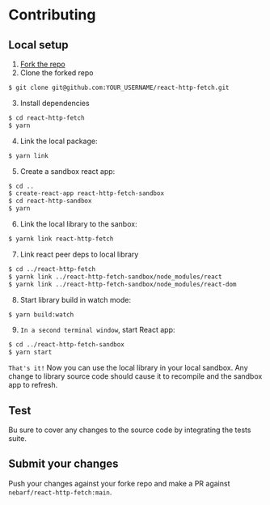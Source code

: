 Contributing
==============================

## **Local setup**

1. [Fork the repo](https://docs.github.com/en/get-started/quickstart/fork-a-repo)
2. Clone the forked repo
  ```sh
  $ git clone git@github.com:YOUR_USERNAME/react-http-fetch.git
  ```
3. Install dependencies
  ```sh
  $ cd react-http-fetch
  $ yarn
  ```
4. Link the local package:
  ```sh
  $ yarn link
  ```
5. Create a sandbox react app:
  ```sh
  $ cd ..
  $ create-react-app react-http-fetch-sandbox
  $ cd react-http-sandbox
  $ yarn
  ```
6. Link the local library to the sanbox:
  ```sh
  $ yarnk link react-http-fetch
  ```
7. Link react peer deps to local library
  ```sh
  $ cd ../react-http-fetch
  $ yarnk link ../react-http-fetch-sandbox/node_modules/react
  $ yarnk link ../react-http-fetch-sandbox/node_modules/react-dom
  ```
8. Start library build in watch mode:
  ```sh
  $ yarn build:watch
  ```
9. `In a second terminal window`, start React app:
  ```sh
  $ cd ../react-http-fetch-sandbox
  $ yarn start
  ```

`That's it!` Now you can use the local library in your local sandbox. Any change to library source code should cause it to recompile and the sandbox app to refresh.

## **Test**
Bu sure to cover any changes to the source code by integrating the tests suite.

## **Submit your changes**
Push your changes against your forke repo and make a PR against `nebarf/react-http-fetch:main`.
